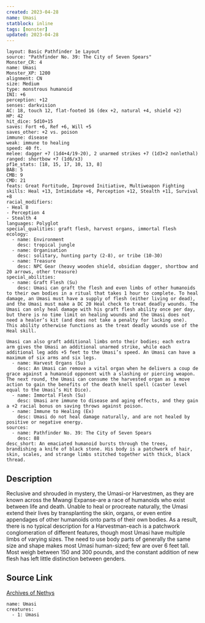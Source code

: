 ```yaml
---
created: 2023-04-28
name: Umasi
statblock: inline
tags: [monster]
updated: 2023-04-28
---
```

```statblock
layout: Basic Pathfinder 1e Layout
source: "Pathfinder No. 39: The City of Seven Spears"
Monster_CR: 4
name: Umasi
Monster_XP: 1200
alignment: CN
size: Medium
type: monstrous humanoid
INI: +6
perception: +12
senses: darkvision
AC: 18, touch 12, flat-footed 16 (dex +2, natural +4, shield +2)
HP: 42
hit_dice: 5d10+15
saves: Fort +6, Ref +6, Will +5
saves_other: +2 vs. poison
immune: disease
weak: immune to healing
speed: 40 ft.
melee: dagger +7 (1d4+4/19-20), 2 unarmed strikes +7 (1d3+2 nonlethal)
ranged: shortbow +7 (1d6/x3)
pf1e_stats: [18, 15, 17, 10, 13, 8]
BAB: 5
CMB: 9
CMD: 21
feats: Great Fortitude, Improved Initiative, Multiweapon Fighting
skills: Heal +13, Intimidate +6, Perception +12, Stealth +11, Survival +8
racial_modifiers:
- Heal 8
- Perception 4
- Stealth 4
languages: Polyglot
special_qualities: graft flesh, harvest organs, immortal flesh
ecology:
  - name: Environment
    desc: tropical jungle
  - name: Organisation
    desc: solitary, hunting party (2-8), or tribe (10-30)
  - name: Treasure
    desc: NPC Gear (heavy wooden shield, obsidian dagger, shortbow and 20 arrows, other treasure)
special_abilities:
  - name: Graft Flesh (Su)
    desc: Umasi can graft the flesh and even limbs of other humanoids to their own bodies in a ritual that takes 1 hour to complete. To heal damage, an Umasi must have a supply of flesh (either living or dead), and the Umasi must make a DC 20 Heal check to treat deadly wounds. The Umasi can only heal damage with his graft flesh ability once per day, but there is no time limit on healing wounds and the Umasi does not need a healer’s kit (and does not take a penalty for lacking one). This ability otherwise functions as the treat deadly wounds use of the Heal skill.

Umasi can also graft additional limbs onto their bodies; each extra arm gives the Umasi an additional unarmed strike, while each additional leg adds +5 feet to the Umasi’s speed. An Umasi can have a maximum of six arms and six legs.
  - name: Harvest Organs (Su)
    desc: An Umasi can remove a vital organ when he delivers a coup de grace against a humanoid opponent with a slashing or piercing weapon. The next round, the Umasi can consume the harvested organ as a move action to gain the benefits of the death knell spell (caster level equal to the Umasi’s Hit Dice).
  - name: Immortal Flesh (Su)
    desc: Umasi are immune to disease and aging effects, and they gain a +2 racial bonus on saving throws against poison.
  - name: Immune to Healing (Ex)
    desc: Umasi do not heal damage naturally, and are not healed by positive or negative energy.
sources:
  - name: Pathfinder No. 39: The City of Seven Spears
    desc: 88
desc_short: An emaciated humanoid bursts through the trees, brandishing a knife of black stone. His body is a patchwork of hair, skin, scales, and strange limbs stitched together with thick, black thread.
```
## Description
Reclusive and shrouded in mystery, the Umasi-or Harvestmen, as they are known across the Mwangi Expanse-are a race of humanoids who exist between life and death. Unable to heal or procreate naturally, the Umasi extend their lives by transplanting the skin, organs, or even entire appendages of other humanoids onto parts of their own bodies. As a result, there is no typical description for a Harvestman-each is a patchwork conglomeration of different features, though most Umasi have multiple limbs of varying sizes. The need to use body parts of generally the same size and shape makes most Umasi human-sized; few are over 6 feet tall. Most weigh between 150 and 300 pounds, and the constant addition of new flesh has left little distinction between genders.
## Source Link
[Archives of Nethys](https://aonprd.com/MonsterDisplay.aspx?ItemName=Umasi)
```encounter-table
name: Umasi
creatures:
  - 1: Umasi
```
